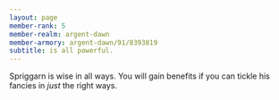 ```yaml
---
layout: page
member-rank: 5
member-realm: argent-dawn
member-armory: argent-dawn/91/8393819
subtitle: is all powerful.
---
```


Spriggarn is wise in all ways.  You will gain benefits if you can tickle his fancies in *just* the right ways.
